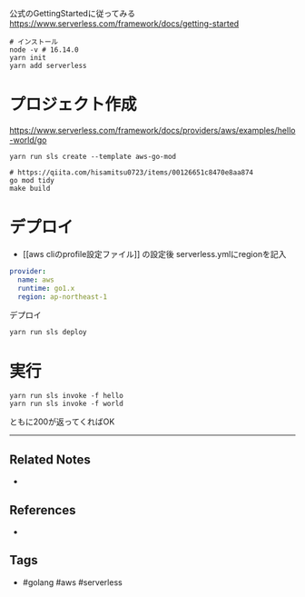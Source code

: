 公式のGettingStartedに従ってみる
https://www.serverless.com/framework/docs/getting-started
```
# インストール
node -v # 16.14.0
yarn init
yarn add serverless
```

# プロジェクト作成
https://www.serverless.com/framework/docs/providers/aws/examples/hello-world/go
``` 
yarn run sls create --template aws-go-mod

# https://qiita.com/hisamitsu0723/items/00126651c8470e8aa874
go mod tidy
make build
```

# デプロイ
- [[aws cliのprofile設定ファイル]] の設定後
serverless.ymlにregionを記入
```yml
provider:
  name: aws
  runtime: go1.x
  region: ap-northeast-1
```

デプロイ
```
yarn run sls deploy
```

# 実行
```
yarn run sls invoke -f hello
yarn run sls invoke -f world
```

ともに200が返ってくればOK



----
## Related Notes
- 

## References
- 

## Tags
- #golang #aws #serverless
